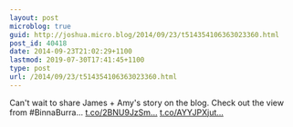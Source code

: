 ```yaml
---
layout: post
microblog: true
guid: http://joshua.micro.blog/2014/09/23/t514354106363023360.html
post_id: 40418
date: 2014-09-23T21:02:29+1100
lastmod: 2019-07-30T17:41:45+1100
type: post
url: /2014/09/23/t514354106363023360.html
---
```

Can't wait to share James + Amy's story on the blog. Check out the view from #BinnaBurra... [t.co/2BNU9JzSm...](http://t.co/2BNU9JzSmT) [t.co/AYYJPXjut...](http://t.co/AYYJPXjutB)
